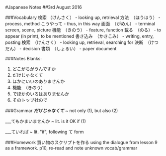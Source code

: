 #Japanese Notes
##3rd August 2016

###Vocabulary
検索 （けんさく） - looking up, retrieval
方法　（ほうほう） - process, method
こうやって - thus, in this way
画面　（がめん） - terminal screen, scene, picture
機能　（きのう） - feature, function
載る　（のる） - to appear (in print), to be mentioned
書き込み　（かきこみ） - writing, entry, posting
検索　（けんさく） - looking up, retrieval, searching for
決断　（けつだん） - decision
書類　（しょるい） - paper document

###Notes
Blanks:
1. どこがちがうんですか 
2. だけじゃなくて
3. ほかにいいのありませんか
4. 機能　（きのう）
5. でほかのいろはありませんか
6. そのトップ社ので

###Grammar
___だけじゃなくて___ ~ not only (1), but also (2)

___てもかまいませんか ~ lit. is it OK if (1)

___ていれば ~ lit. "if", following て form

###Homework
買い物のスクリプトを作る using the dialogue from lesson 9 as a framework.
p10, re-read and note unknown vocab/grammar
